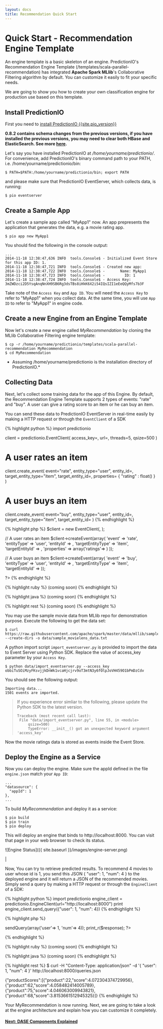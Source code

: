 ```yaml
---
layout: docs
title: Recommendation Quick Start
---
```


# Quick Start - Recommendation Engine Template

An engine template is a basic skeleton of an engine. PredictionIO's
Recommendation Engine Template (/templates/scala-parallel-recommendation) has
integrated **Apache Spark MLlib**'s Collaborative Filtering algorithm by
default.  You can customize it easily to fit your specific needs.

We are going to show you how to create your own classification engine for
production use based on this template.

## Install PredictionIO

First you need to [install PredictionIO {{site.pio_version}}]({{site.baseurl}}/install/)


**0.8.2 contains schema changes from the previous versions, if you have
installed the previous versions, you may need to clear both HBase and
ElasticSearch. See more [here](../resources/schema-change.html).**


Let's say you have installed PredictionIO at */home/yourname/predictionio/*.
For convenience, add PredictionIO's binary command path to your PATH, i.e. /home/yourname/predictionio/bin:

```
$ PATH=$PATH:/home/yourname/predictionio/bin; export PATH
```

and please make sure that PredictionIO EventServer, which collects data, is running:

```
$ pio eventserver
```


## Create a Sample App

Let's create a sample app called "MyApp1" now. An app prepresents the application that generates the data, e.g. a movie rating app.

```
$ pio app new MyApp1
```

You should find the following in the console output:

```
...
2014-11-18 12:38:47,636 INFO  tools.Console$ - Initialized Event Store for this app ID: 1.
2014-11-18 12:38:47,721 INFO  tools.Console$ - Created new app:
2014-11-18 12:38:47,722 INFO  tools.Console$ -       Name: MyApp1
2014-11-18 12:38:47,723 INFO  tools.Console$ -         ID: 1
2014-11-18 12:38:47,724 INFO  tools.Console$ - Access Key: 3mZWDzci2D5YsqAnqNnXH9SB6Rg3dsTBs8iHkK6X2i54IQsIZI1eEeQQyMfs7b3F
```

Take note of the `Access Key` and `App ID`.
You will need the `Access Key` to refer to "MyApp1" when you collect data. 
At the same time, you will use `App ID` to refer to "MyApp1" in engine code.

## Create a new Engine from an Engine Template

Now let's create a new engine called *MyRecommendation* by cloning the MLlib Collaborative Filtering engine template:

```
$ cp -r /home/yourname/predictionio/templates/scala-parallel-recommendation MyRecommendation
$ cd MyRecommendation
```
* Assuming /home/yourname/predictionio is the installation directory of PredictionIO.*

## Collecting Data

Next, let's collect some training data for the app of this Engine.
By default, the Recommendation Engine Template supports 2 types of events: "rate" and "buy".  A user can give a rating score to an item or he can buy an item.

You can send these data to PredictionIO EventServer in real-time easily by making a HTTP request or through the `EventClient` of a SDK

<div class="codetabs">
<div data-lang="Python SDK">

{% highlight python %}
import predictionio

client = predictionio.EventClient(
    access_key=<ACCESS KEY>,
    url=<URL OF EVENTSERVER>,
    threads=5,
    qsize=500
)

# A user rates an item
client.create_event(
    event="rate",
    entity_type="user",
    entity_id=<USER ID>,
    target_entity_type="item",
    target_entity_id=<ITEM ID>,
    properties= { "rating" : float(<RATING>) }
)

# A user buys an item
client.create_event(
        event="buy",
        entity_type="user",
        entity_id=<USER ID>,
        target_entity_type="item",
        target_entity_id=<ITEM ID>
)
{% endhighlight %}

</div>

<div data-lang="PHP SDK">
{% highlight php %}
<?php
require_once("vendor/autoload.php");
use predictionio\EventClient;

$client = new EventClient(<ACCESS KEY>, <URL OF EVENTSERVER>);

// A user rates an item
$client->createEvent(array(
   'event' => 'rate',
   'entityType' => 'user',
   'entityId' => <USER ID>,
   'targetEntityType' => 'item',
   'targetEntityId' => <ITEM ID>,
   'properties' => array('ratings'=> <RATING>)
));

// A user buys an item
$client->createEvent(array(
   'event' => 'buy',
   'entityType' => 'user',
   'entityId' => <USER ID>,
   'targetEntityType' => 'item',
   'targetEntityId' => <ITEM ID>
));

?>
{% endhighlight %}
</div>


<div data-lang="Ruby SDK">

{% highlight ruby %}
(coming soon)
{% endhighlight %}

</div>

<div data-lang="Java SDK">

{% highlight java %}
(coming soon)
{% endhighlight %}

</div>

<div data-lang="REST API">

{% highlight rest %}
(coming soon)
{% endhighlight %}

</div>
</div>


You may use the sample movie data from MLlib repo for demonstration purpose. Execute the following to get the data set:

```
$ curl https://raw.githubusercontent.com/apache/spark/master/data/mllib/sample_movielens_data.txt --create-dirs -o data/sample_movielens_data.txt
```

A python import script `import_eventserver.py` is provided to import the data to Event Server using Python SDK. Replace the value of access_key parameter by your `Access Key`.

```
$ python data/import_eventserver.py --access_key obbiTuSOiMzyFKsvjjkDnWk1vcaHjcjrv9oT3mtN3y6fOlpJoVH459O1bPmDzCdv
```

You should see the following output:

```
Importing data...
1501 events are imported.
```

> If you experience error simliar to the following, please update the
> Python SDK to the latest version.
>
> ```
> Traceback (most recent call last):
>  File "data/import_eventserver.py", line 55, in <module>
>      qsize=500)
>      TypeError: __init__() got an unexpected keyword argument 'access_key'
> ```

Now the movie ratings data is stored as events inside the Event Store.


## Deploy the Engine as a Service

Now you can deploy the engine.  Make sure the appId defined in the file `engine.json` match your `App ID`:

```
...
"datasource": {
  "appId": 1
},
...
```

To build *MyRecommendation* and deploy it as a service:

```
$ pio build
$ pio train
$ pio deploy
```

This will deploy an engine that binds to http://localhost:8000. You can visit that page in your web browser to check its status.

![Engine Status]({{ site.baseurl }}/images/engine-server.png)

|

Now, You can try to retrieve predicted results.
To recommend 4 movies to user whose id is 1, you send this JSON { "user": 1, "num": 4 } to the deployed engine and it will return a JSON of the recommended movies.
Simply send a query by making a HTTP request or through the `EngineClient` of a SDK:

<div class="codetabs">
<div data-lang="Python SDK">

{% highlight python %}
import predictionio
engine_client = predictionio.EngineClient(url="http://localhost:8000")
print engine_client.send_query({"user": 1, "num": 4})
{% endhighlight %}

</div>

<div data-lang="PHP SDK">

{% highlight php %}

<?php
require_once("vendor/autoload.php");
use predictionio\EngineClient;

$client = new EngineClient('http://localhost:8000');

$response = $client->sendQuery(array('user'=> 1, 'num'=> 4));
print_r($response);

?>

{% endhighlight %}

</div>


<div data-lang="Ruby SDK">

{% highlight ruby %}
(coming soon)
{% endhighlight %}

</div>

<div data-lang="Java SDK">

{% highlight java %}
(coming soon)
{% endhighlight %}

</div>

<div data-lang="REST API">

{% highlight rest %}
$ curl -H "Content-Type: application/json" -d '{ "user": 1, "num": 4 }' http://localhost:8000/queries.json

{"productScores":[{"product":22,"score":4.072304374729956},{"product":62,"score":4.058482414005789},{"product":75,"score":4.046063009943821},{"product":68,"score":3.8153661512945325}]}
{% endhighlight %}

</div>
</div>

Your MyRecommendation is now running. Next, we are going to take a look at the engine architecture and explain how you can customize it completely.

#### [Next: DASE Components Explained](dase.html)
